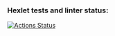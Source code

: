 ### Hexlet tests and linter status:
[![Actions Status](https://github.com/AShevtsovQA/spring-boot-project-99/actions/workflows/hexlet-check.yml/badge.svg)](https://github.com/AShevtsovQA/spring-boot-project-99/actions)